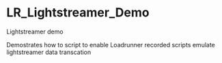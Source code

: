 # LR_Lightstreamer_Demo
Lightstreamer demo

Demostrates how to script to enable Loadrunner recorded scripts emulate lightstreamer data transcation

